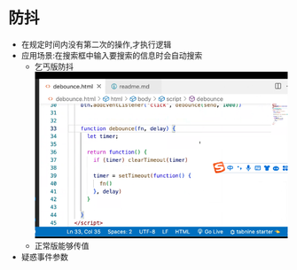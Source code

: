 # 防抖
- 在规定时间内没有第二次的操作,才执行逻辑
- 应用场景:在搜索框中输入要搜索的信息时会自动搜索 
  - 乞丐版防抖![Alt text](image-1.png)
  - 正常版能够传值
- 疑惑事件参数